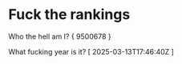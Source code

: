 # Fuck the rankings

Who the hell am I?
{ 9500678 }

What fucking year is it?
[ 2025-03-13T17:46:40Z ]
